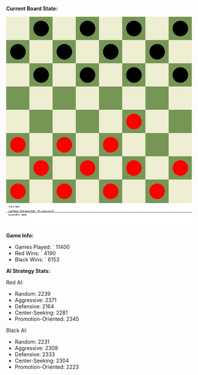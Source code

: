 
**Current Board State:**  
<!-- START_GIF -->
![Checkers Game](./checkers_game.gif)
<!-- END_GIF -->

**Game Info:**  
- Games Played: `<!-- GAMES_PLAYED --> 11400
- Red Wins: `<!-- RED_WINS --> 4190
- Black Wins: `<!-- BLACK_WINS --> 6153

<!-- AI_STATS -->
**AI Strategy Stats:**

Red AI:
- Random: 2239
- Aggressive: 2371
- Defensive: 2164
- Center-Seeking: 2281
- Promotion-Oriented: 2345

Black AI:
- Random: 2231
- Aggressive: 2309
- Defensive: 2333
- Center-Seeking: 2304
- Promotion-Oriented: 2223

